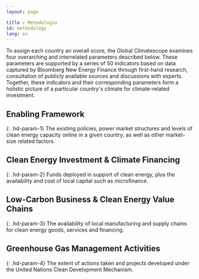 ```yaml
---
layout: page

title : Metodologia
id: methodology
lang: es
---
```

To assign each country an overall score, the Global Climatescope examines four overarching and interrelated parameters described below. These parameters are supported by a series of 50 indicators based on data captured by Bloomberg New Energy Finance through first-hand research, consultation of publicly available sources and discussions with experts. Together, these indicators and their corresponding parameters form a holistic picture of a particular country's climate for climate-related investment.

## Enabling Framework
{: .hd-param-1}
The existing policies, power market structures and levels of clean energy capacity online in a given country, as well as other market-size related factors. 

## Clean Energy Investment & Climate Financing
{: .hd-param-2}
Funds deployed in support of clean energy, plus the availability and cost of local capital such as microfinance. 

## Low-Carbon Business & Clean Energy Value Chains
{: .hd-param-3} 
The availability of local manufacturing and supply chains for clean energy goods, services and financing.

## Greenhouse Gas Management Activities
{: .hd-param-4}
The extent of actions taken and projects developed under the United Nations Clean Development Mechanism.